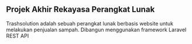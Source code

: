 ## Projek Akhir Rekayasa Perangkat Lunak
Trashsolution adalah sebuah perangkat lunak berbasis website untuk melakukan penjualan sampah. Dibangun menggunakan framework Laravel REST API
